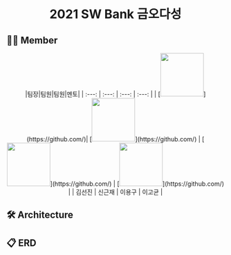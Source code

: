 

# <div align="center"> 2021 SW Bank 금오다성 </center>

 </div>

## 🧑‍💻 Member
<div align="center">
|팀장|팀원|팀원|멘토|
| :---: | :---: | :---: | :---: |
| [<img src="" width="100">](https://github.com/)| [<img src="" width="100">](https://github.com/) | [<img src="" width="100">](https://github.com/) | [<img src="" width="100">](https://github.com/) |
| 김선진 | 신근재 | 이용구 | 이고균 |

</div>

## 🛠 Architecture


## 📋 ERD


<br>
